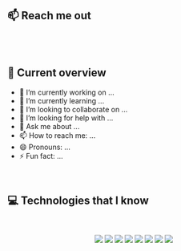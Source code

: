 <!-- ![I am a Junior Front-end developer. ](https://github.com/mir-hussain/mir-hussain/blob/main/images/githubcover.png) -->

## :mailbox: Reach me out

<br />

<!-- [<p align="center"><img height="75" src="https://github.com/mir-hussain/mir-hussain/blob/main/images/icons/Linkedin.png">](https://www.linkedin.com/in/mirhussainmurtaza/)[<img height="75" src="https://github.com/mir-hussain/mir-hussain/blob/main/images/icons/Facebook.png">](https://www.facebook.com/mirhussainmurtaza)[<img height="75" src="https://github.com/mir-hussain/mir-hussain/blob/main/images/icons/Twitter.png"> </p>](https://twitter.com/_mir_hussain_) -->

<br />

## :eyes: Current overview

<!-- <div align="left">
<a href="https://app.daily.dev/mir"><img align="right" src="https://github.com/mir-hussain/mir-hussain/blob/main/devcard.svg" width="200" alt="Mir Hussain's Dev Card"/></a>
</div> -->

- 🔭 I’m currently working on ...
- 🌱 I’m currently learning ...
- 👯 I’m looking to collaborate on ...
- 🤔 I’m looking for help with ...
- 💬 Ask me about ...
- 📫 How to reach me: ...
- 😄 Pronouns: ...
- ⚡ Fun fact: ...

<br />

## :computer: Technologies that I know

<br>
<p align="center">
<img src="https://github.com/mir-hussain/mir-hussain/blob/main/images/icons/HTML.png"/>
<img src="https://github.com/mir-hussain/mir-hussain/blob/main/images/icons/css.png"/>
<img src="https://github.com/mir-hussain/mir-hussain/blob/main/images/icons/JavaScript.png"/>
<img src="https://github.com/mir-hussain/mir-hussain/blob/main/images/icons/react.png"/>
<img src="https://github.com/mir-hussain/mir-hussain/blob/main/images/icons/tailwind.png"/>
<img src="https://github.com/mir-hussain/mir-hussain/blob/main/images/icons/Bootsrap.png"/>
<img src="https://github.com/mir-hussain/mir-hussain/blob/main/images/icons/node.png"/>
<img src="https://github.com/mir-hussain/mir-hussain/blob/main/images/icons/express.png"/>
</p><br/>

<!-- ## :chart_with_upwards_trend: Current Stats -->

<br />
<p align="center">
  <!-- <img width="60%" src="https://github-readme-streak-stats.herokuapp.com/?user=mir-hussain&background=0D1117&sideNums=FFFFFF&sideLabels=9A9A9A&currStreakNum=FB8C00&dates=6E6E6E" /> -->
</p>
